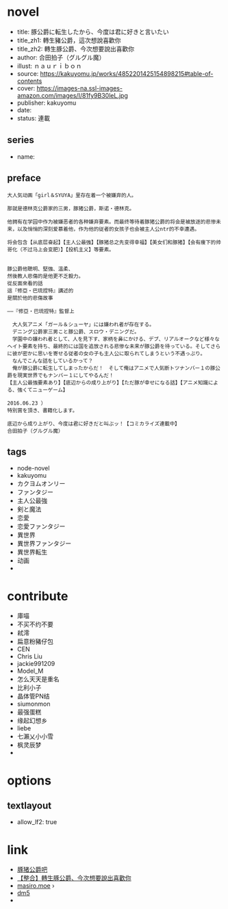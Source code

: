 # novel

- title: 豚公爵に転生したから、今度は君に好きと言いたい
- title_zh1: 轉生豬公爵，這次想說喜歡你
- title_zh2: 轉生豚公爵、今次想要說出喜歡你
- author: 合田拍子（グルグル魔）
- illust: ｎａｕｒｉｂｏｎ
- source: https://kakuyomu.jp/works/4852201425154898215#table-of-contents
- cover: https://images-na.ssl-images-amazon.com/images/I/81fy9B30leL.jpg
- publisher: kakuyomu
- date:
- status: 連載

## series

- name:

## preface


```
大人気动画「girl＆SYUYA」里存在着一个被嫌弃的人。

那就是德林克公爵家的三男，豚猪公爵，斯诺・德林克。

他拥有在学园中作为被嫌恶者的各种嫌弃要素。而最终等待着豚猪公爵的将会是被放逐的悲惨未来，以及悄悄的深刻爱慕着他，作为他的従者的女孩子也会被主人公ntr的不幸遭遇。

将会包含【从底层奋起】【主人公最強】【豚猪总之先变得幸福】【美女们和豚猪】【会有痩下的帅哥化（不过马上会变肥）】【投机主义】等要素。


豚公爵他聰明、堅強、溫柔、
然後教人悲傷的是他更不乏毅力。
從反面來看的話
這『修亞・巴琉捏特』講述的
是關於他的悲傷故事

――『修亞・巴琉捏特』監督上

　大人気アニメ「ガール＆シューヤ」には嫌われ者が存在する。
　デニング公爵家三男こと豚公爵、スロウ・デニングだ。
　学園中の嫌われ者として、人を見下す、家柄を鼻にかける、デブ、リアルオークなど様々なヘイト要素を持ち、最終的には国を追放される悲惨な未来が豚公爵を待っている。そしてさらに彼が密かに思いを寄せる従者の女の子も主人公に取られてしまうという不遇っぷり。
　なんでこんな話をしているかって？
　俺が豚公爵に転生してしまったからだ！　そして俺はアニメで人気断トツナンバー１の豚公爵を現実世界でもナンバー１にしてやるんだ！
【主人公最強要素あり】【底辺からの成り上がり】【ただ豚が幸せになる話】【アニメ知識による、強くてニューゲーム】

2016.06.23 ）
特別賞を頂き、書籍化します。

底辺から成り上がり、今度は君に好きだと叫ぶッ！【コミカライズ連載中】
合田拍子（グルグル魔）
```

## tags

- node-novel
- kakuyomu
- カクヨムオンリー
- ファンタジー
- 主人公最強
- 剣と魔法
- 恋愛
- 恋愛ファンタジー
- 異世界
- 異世界ファンタジー
- 異世界転生
- 动画
-

# contribute

- 庫喵
- 不买不约不要
- 弒澪
- 扁意粉豬仔包
- CEN
- Chris Liu
- jackie991209
- Model_M
- 怎么天天是重名
- 比利小子
- 晶体管PN结
- siumonmon
- 最强蛋糕
- 缘起幻想乡
- liebe
- 七瀨乂小小雪
- 枫灵辰梦
-

# options

## textlayout

- allow_lf2: true

# link

- [豚猪公爵吧](http://tieba.baidu.com/f?kw=%E8%B1%9A%E7%8C%AA%E5%85%AC%E7%88%B5 "豚猪公爵吧")
- [【整合】轉生豚公爵、今次想要說出喜歡你](https://tieba.baidu.com/p/5525554645 "【整合】轉生豚公爵、今次想要說出喜歡你")
- [masiro.moe](https://masiro.moe/forum.php?mod=forumdisplay&fid=80&page=1) ›
- [dm5](https://www.dm5.com/manhua-zhuanshengzhugongjue-zhecixiangshuoxihuanni/)
-

